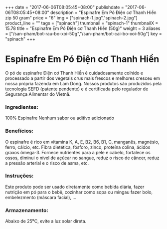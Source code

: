 +++
date = "2017-06-06T08:05:45+08:00"
publishdate = "2017-06-06T08:05:45+08:00"
description = "Espinafre Em Pó Điện cơ Thanh Hiền zip 50 gram"
price = "6"
img = ["spinach-1.jpg","spinach-2.jpg"]
product_line = ""
tags = ["spinach"]
thumbnail = "spinach-1"
thumbnailX = 15.78
title = "Espinafre Em Pó Điện cơ Thanh Hiền (50g)"
weight = 3
aliases = ["/san-pham/bot-rau-bo-xoi-50g","/san-pham/bot-cai-bo-xoi-50g"]
key = "spinach"
+++

# Espinafre Em Pó Điện cơ Thanh Hiền 

O pó de espinafre Điện cơ Thanh Hiền é cuidadosamente colhido e processado a partir dos vegetais crus mais frescos e melhores
cresceu em nossa própria fazenda em Lam Dong. Nossos produtos são produzidos pela tecnologia SEFD (patente pendente) e
é certificada pelo regulador de Segurança Alimentar do Vietnã.

### Ingredientes:
100% Espinafre
Nenhum sabor ou aditivo adicionado

### Benefícios:
O espinafre é rico em vitamina K, A, E, B2, B6, B1, C,
manganês, magnésio, ferro, cálcio, etc.
Fibra dietética, fósforo, zinco,
proteína colina, ácidos graxos ômega-3.
Fornece nutrientes para a pele e cabelo,
fortalece os ossos, diminui o nível de açúcar no sangue, reduz o risco de câncer,
reduz a pressão arterial e o risco de
asma, etc.

### Instruções:
Este produto pode ser usado diretamente como
bebida diária, fazer nutrição em pó
para o bebê, cozinhar como sopa ou mingau
fazer bolo, embelezmento (máscara facial), ...

### Armazenamento:
Abaixo de 25⁰C, evite a luz solar direta.
